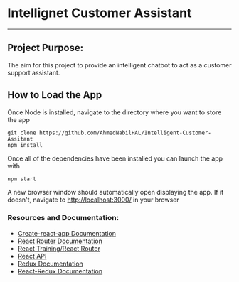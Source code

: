# Intellignet Customer Assistant

---

## Project Purpose:

The aim for this project to provide an intelligent chatbot to act as a customer support assistant.

## How to Load the App

Once Node is installed, navigate to the directory where you want to store the app

```
git clone https://github.com/AhmedNabilHAL/Intelligent-Customer-Assitant
npm install
```

Once all of the dependencies have been installed you can launch the app with

```
npm start
```

A new browser window should automatically open displaying the app. If it doesn't, navigate to [http://localhost:3000/](http://localhost:3000/) in your browser

### Resources and Documentation:

- [Create-react-app Documentation](https://github.com/facebookincubator/create-react-app)
- [React Router Documentation](http://knowbody.github.io/react-router-docs/)
- [React Training/React Router](https://reacttraining.com/react-router/web/api/BrowserRouter)
- [React API](https://facebook.github.io/react/docs/react-api.html)
- [Redux Documentation](https://redux.js.org/)
- [React-Redux Documentation](https://react-redux.js.org/)
